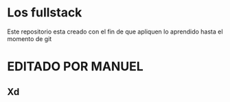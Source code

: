 # Los fullstack

Este repositorio esta creado con el fin de que apliquen lo aprendido hasta el momento de git 

# EDITADO POR MANUEL
## Xd
